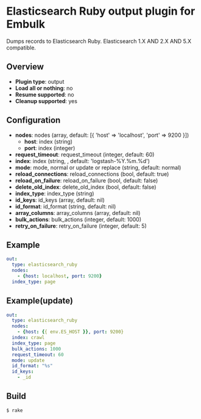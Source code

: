 # Elasticsearch Ruby output plugin for Embulk

Dumps records to Elasticsearch Ruby. Elasticsearch 1.X AND 2.X AND 5.X compatible.

## Overview

* **Plugin type**: output
* **Load all or nothing**: no
* **Resume supported**: no
* **Cleanup supported**: yes

## Configuration
  - **nodes**: nodes (array, default: [{ 'host' => 'localhost', 'port' => 9200 }])
    - **host**: index (string)
    - **port**: index (integer)
  - **request_timeout**: request_timeout (integer, default: 60)
  - **index**: index (string, , default: 'logstash-%Y.%m.%d')
  - **mode**: mode, normal or update or replace (string, default: normal)
  - **reload_connections**: reload_connections (bool, default: true)
  - **reload_on_failure**: reload_on_failure (bool, default: false)
  - **delete_old_index**: delete_old_index (bool, default: false)
  - **index_type**: index_type (string)
  - **id_keys**: id_keys (array, default: nil)
  - **id_format**: id_format (string, default: nil)
  - **array_columns**: array_columns (array, default: nil)
  - **bulk_actions**: bulk_actions (integer, default: 1000)
  - **retry_on_failure**: retry_on_failure (integer, default: 5)

## Example

```yaml
out:
  type: elasticsearch_ruby
  nodes:
    - {host: localhost, port: 9200}
  index_type: page
```

## Example(update)

```yaml
out:
  type: elasticsearch_ruby
  nodes:
    - {host: {{ env.ES_HOST }}, port: 9200}
  index: crawl
  index_type: page
  bulk_actions: 1000
  request_timeout: 60
  mode: update
  id_format: "%s"
  id_keys:
    - _id
```


## Build

```
$ rake
```
